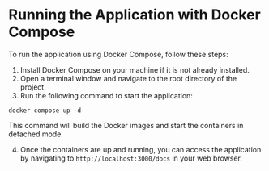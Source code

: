 # Running the Application with Docker Compose

To run the application using Docker Compose, follow these steps:

1. Install Docker Compose on your machine if it is not already installed.
2. Open a terminal window and navigate to the root directory of the project.
3. Run the following command to start the application:


```docker compose up -d```


This command will build the Docker images and start the containers in detached mode.

4. Once the containers are up and running, you can access the application by navigating to `http://localhost:3000/docs` in your web browser.
